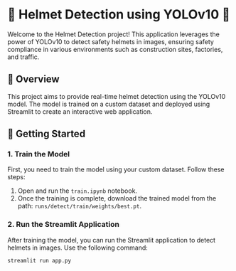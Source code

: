 # 🚧 Helmet Detection using YOLOv10 🚧

Welcome to the Helmet Detection project! This application leverages the power of YOLOv10 to detect safety helmets in images, ensuring safety compliance in various environments such as construction sites, factories, and traffic.

## 📜 Overview

This project aims to provide real-time helmet detection using the YOLOv10 model. The model is trained on a custom dataset and deployed using Streamlit to create an interactive web application.

## 🚀 Getting Started

### 1. Train the Model

First, you need to train the model using your custom dataset. Follow these steps:

1. Open and run the `train.ipynb` notebook.
2. Once the training is complete, download the trained model from the path: `runs/detect/train/weights/best.pt`.

### 2. Run the Streamlit Application

After training the model, you can run the Streamlit application to detect helmets in images. Use the following command:

```sh
streamlit run app.py

